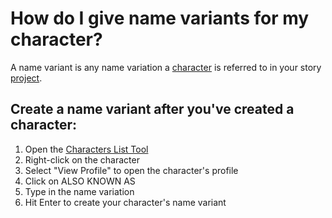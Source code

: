 # How do I give name variants for my character?

A name variant is any name variation a [character](/What%20is%.../a%20Character.md) is referred to in your story [project](/What%20is%.../a%20Project.md).

## Create a name variant after you've created a character:

1. Open the [Characters List Tool](/What%20is%.../the%20Characters%20List%20Tool.md)
2. Right-click on the character
3. Select "View Profile" to open the character's profile
4. Click on ALSO KNOWN AS 
5. Type in the name variation
6. Hit Enter to create your character's name variant
